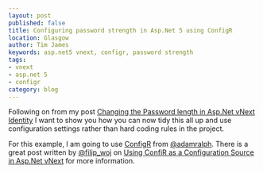 ```yaml
---
layout: post
published: false
title: Configuring password strength in Asp.Net 5 using ConfigR
location: Glasgow
author: Tim James
keywords: asp.net5 vnext, configr, password strength
tags:
- vnext
- asp.net 5
- configr
category: blog
---
```


Following on from my post [Changing the Password length in Asp.Net vNext Identity](http://timjames.me/blog/2014/12/04/password-length-in-aspnet-vnext/) I want to show you how you can now tidy this all up and use configuration settings rather than hard coding rules in the project.

For this example, I am going to use [ConfigR](https://github.com/config-r/config-r) from [@adamralph](http://twitter.com/adamralph). There is a great post written by [@filip_woj](http://twitter.com/filip_woj) on [Using ConfiR as a Configuration Source in Asp.Net vNext](http://www.strathweb.com/2014/10/using-configr-configuration-source-asp-net-vnext/) for more information.



<!--excerpt-->